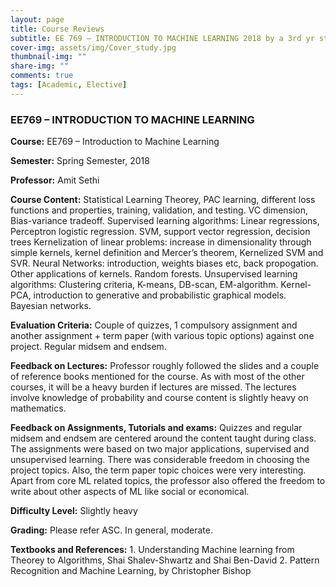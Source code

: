 ```yaml
---
layout: page
title: Course Reviews
subtitle: EE 769 – INTRODUCTION TO MACHINE LEARNING 2018 by a 3rd yr student
cover-img: assets/img/Cover_study.jpg
thumbnail-img: ""
share-img: ""
comments: true
tags: [Academic, Elective]
---
```




### EE769 – INTRODUCTION TO MACHINE LEARNING

**Course:** EE769 – Introduction to Machine Learning

**Semester:** Spring Semester, 2018

**Professor:** Amit Sethi

**Course Content:** Statistical Learning Theorey, PAC learning, different loss functions and properties, training, validation, and testing. VC dimension, Bias-variance tradeoff. Supervised learning algorithms: Linear regressions, Perceptron logistic regression. SVM, support vector regression, decision trees Kernelization of linear problems: increase in dimensionality through simple kernels, kernel definition and Mercer’s theorem, Kernelized SVM and SVR. Neural Networks: introduction, weights biases etc, back propogation. Other applications of kernels. Random forests. Unsupervised learning algorithms: Clustering criteria, K-means, DB-scan, EM-algorithm. Kernel-PCA, introduction to generative and probabilistic graphical models. Bayesian networks.

**Evaluation Criteria:** Couple of quizzes, 1 compulsory assignment and another assignment + term paper (with various topic options) against one project. Regular midsem and endsem.

**Feedback on Lectures:** Professor roughly followed the slides and a couple of reference books mentioned for the course. As with most of the other courses, it will be a heavy burden if lectures are missed. The lectures involve knowledge of probability and course content is slightly heavy on mathematics.

**Feedback on Assignments, Tutorials and exams:** Quizzes and regular midsem and endsem are centered around the content taught during class. The assignments were based on two major applications, supervised and unsupervised learning. There was considerable freedom in choosing the project topics. Also, the term paper topic choices were very interesting. Apart from core ML related topics, the professor also offered the freedom to write about other aspects of ML like social or economical.

**Difficulty Level:** Slightly heavy

**Grading:** Please refer ASC. In general, moderate.

**Textbooks and References:** 1. Understanding Machine learning from Theorey to Algorithms, Shai Shalev-Shwartz and Shai Ben-David 2. Pattern Recognition and Machine Learning, by Christopher Bishop
